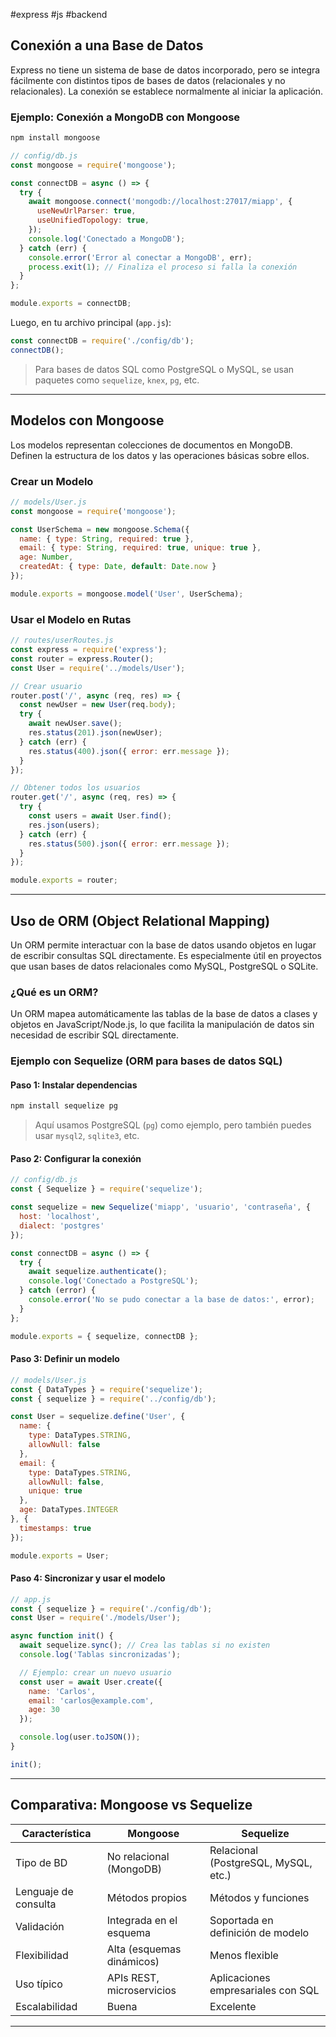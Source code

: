 #express #js #backend 

## Conexión a una Base de Datos

Express no tiene un sistema de base de datos incorporado, pero se integra fácilmente con distintos tipos de bases de datos (relacionales y no relacionales). La conexión se establece normalmente al iniciar la aplicación.

### Ejemplo: Conexión a MongoDB con Mongoose

```bash
npm install mongoose
```

```js
// config/db.js
const mongoose = require('mongoose');

const connectDB = async () => {
  try {
    await mongoose.connect('mongodb://localhost:27017/miapp', {
      useNewUrlParser: true,
      useUnifiedTopology: true,
    });
    console.log('Conectado a MongoDB');
  } catch (err) {
    console.error('Error al conectar a MongoDB', err);
    process.exit(1); // Finaliza el proceso si falla la conexión
  }
};

module.exports = connectDB;
```

Luego, en tu archivo principal (`app.js`):

```js
const connectDB = require('./config/db');
connectDB();
```

> Para bases de datos SQL como PostgreSQL o MySQL, se usan paquetes como `sequelize`, `knex`, `pg`, etc.

---

## Modelos con Mongoose

Los modelos representan colecciones de documentos en MongoDB. Definen la estructura de los datos y las operaciones básicas sobre ellos.

### Crear un Modelo

```js
// models/User.js
const mongoose = require('mongoose');

const UserSchema = new mongoose.Schema({
  name: { type: String, required: true },
  email: { type: String, required: true, unique: true },
  age: Number,
  createdAt: { type: Date, default: Date.now }
});

module.exports = mongoose.model('User', UserSchema);
```

### Usar el Modelo en Rutas

```js
// routes/userRoutes.js
const express = require('express');
const router = express.Router();
const User = require('../models/User');

// Crear usuario
router.post('/', async (req, res) => {
  const newUser = new User(req.body);
  try {
    await newUser.save();
    res.status(201).json(newUser);
  } catch (err) {
    res.status(400).json({ error: err.message });
  }
});

// Obtener todos los usuarios
router.get('/', async (req, res) => {
  try {
    const users = await User.find();
    res.json(users);
  } catch (err) {
    res.status(500).json({ error: err.message });
  }
});

module.exports = router;
```

---

## Uso de ORM (Object Relational Mapping)

Un ORM permite interactuar con la base de datos usando objetos en lugar de escribir consultas SQL directamente. Es especialmente útil en proyectos que usan bases de datos relacionales como MySQL, PostgreSQL o SQLite.

### ¿Qué es un ORM?

Un ORM mapea automáticamente las tablas de la base de datos a clases y objetos en JavaScript/Node.js, lo que facilita la manipulación de datos sin necesidad de escribir SQL directamente.

### Ejemplo con Sequelize (ORM para bases de datos SQL)

#### Paso 1: Instalar dependencias

```bash
npm install sequelize pg
```

> Aquí usamos PostgreSQL (`pg`) como ejemplo, pero también puedes usar `mysql2`, `sqlite3`, etc.

#### Paso 2: Configurar la conexión

```js
// config/db.js
const { Sequelize } = require('sequelize');

const sequelize = new Sequelize('miapp', 'usuario', 'contraseña', {
  host: 'localhost',
  dialect: 'postgres'
});

const connectDB = async () => {
  try {
    await sequelize.authenticate();
    console.log('Conectado a PostgreSQL');
  } catch (error) {
    console.error('No se pudo conectar a la base de datos:', error);
  }
};

module.exports = { sequelize, connectDB };
```

#### Paso 3: Definir un modelo

```js
// models/User.js
const { DataTypes } = require('sequelize');
const { sequelize } = require('../config/db');

const User = sequelize.define('User', {
  name: {
    type: DataTypes.STRING,
    allowNull: false
  },
  email: {
    type: DataTypes.STRING,
    allowNull: false,
    unique: true
  },
  age: DataTypes.INTEGER
}, {
  timestamps: true
});

module.exports = User;
```

#### Paso 4: Sincronizar y usar el modelo

```js
// app.js
const { sequelize } = require('./config/db');
const User = require('./models/User');

async function init() {
  await sequelize.sync(); // Crea las tablas si no existen
  console.log('Tablas sincronizadas');

  // Ejemplo: crear un nuevo usuario
  const user = await User.create({
    name: 'Carlos',
    email: 'carlos@example.com',
    age: 30
  });

  console.log(user.toJSON());
}

init();
```

---

## Comparativa: Mongoose vs Sequelize

| Característica         | Mongoose                   | Sequelize                    |
|------------------------|----------------------------|------------------------------|
| Tipo de BD              | No relacional (MongoDB)    | Relacional (PostgreSQL, MySQL, etc.) |
| Lenguaje de consulta   | Métodos propios            | Métodos y funciones          |
| Validación             | Integrada en el esquema   | Soportada en definición de modelo |
| Flexibilidad           | Alta (esquemas dinámicos)  | Menos flexible               |
| Uso típico             | APIs REST, microservicios  | Aplicaciones empresariales con SQL |
| Escalabilidad          | Buena                      | Excelente                    |

---